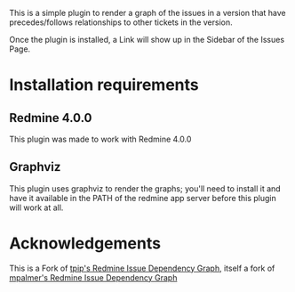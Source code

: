 This is a simple plugin to render a graph of the issues in a version that
have precedes/follows relationships to other tickets in the version.

Once the plugin is installed, a Link will show up in the Sidebar of the Issues Page.


# Installation requirements

## Redmine 4.0.0

This plugin was made to work with Redmine 4.0.0



## Graphviz

This plugin uses graphviz to render the graphs; you'll need to install it
and have it available in the PATH of the redmine app server before this
plugin will work at all.


# Acknowledgements

This is a Fork of [tpip's Redmine Issue Dependency Graph](https://github.com/tpip/redmine_issue_dependency_graph), itself a fork of [mpalmer's Redmine Issue Dependency Graph](https://github.com/mpalmer/redmine_issue_dependency_graph)
